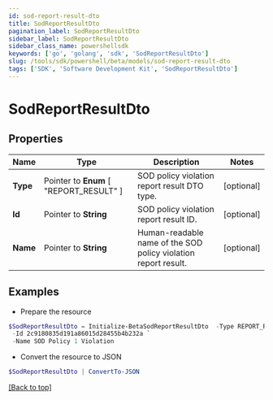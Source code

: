```yaml
---
id: sod-report-result-dto
title: SodReportResultDto
pagination_label: SodReportResultDto
sidebar_label: SodReportResultDto
sidebar_class_name: powershellsdk
keywords: ['go', 'golang', 'sdk', 'SodReportResultDto'] 
slug: /tools/sdk/powershell/beta/models/sod-report-result-dto
tags: ['SDK', 'Software Development Kit', 'SodReportResultDto']
---
```



# SodReportResultDto

## Properties

Name | Type | Description | Notes
------------ | ------------- | ------------- | -------------
**Type** |  Pointer to  **Enum** [  "REPORT_RESULT" ] | SOD policy violation report result DTO type. | [optional] 
**Id** |  Pointer to **String** | SOD policy violation report result ID. | [optional] 
**Name** |  Pointer to **String** | Human-readable name of the SOD policy violation report result. | [optional] 

## Examples

- Prepare the resource
```powershell
$SodReportResultDto = Initialize-BetaSodReportResultDto  -Type REPORT_RESULT `
 -Id 2c9180835d191a86015d28455b4b232a `
 -Name SOD Policy 1 Violation
```

- Convert the resource to JSON
```powershell
$SodReportResultDto | ConvertTo-JSON
```


[[Back to top]](#) 

